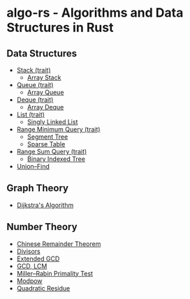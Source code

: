 # algo-rs - Algorithms and Data Structures in Rust

## Data Structures
- [Stack (trait)](src/data_structures/stack/mod.rs)
  - [Array Stack](src/data_structures/stack/array_stack.rs)
- [Queue (trait)](src/data_structures/queue/mod.rs)
  - [Array Queue](src/data_structures/queue/array_queue.rs)
- [Deque (trait)](src/data_structures/deque/mod.rs)
  - [Array Deque](src/data_structures/deque/array_deque.rs)
- [List (trait)](src/data_structures/list/mod.rs)
  - [Singly Linked List](src/data_structures/list/single_linked_list.rs)
- [Range Minimum Query (trait)](src/data_structures/range_minimum_query.rs)
  - [Segment Tree](src/data_structures/segment_tree.rs)
  - [Sparse Table](src/data_structures/sparse_table.rs)
- [Range Sum Query (trait)](src/data_structures/range_sum_query.rs)
  - [Binary Indexed Tree](src/data_structures/binary_indexed_tree.rs)
- [Union–Find](src/data_structures/union_find.rs)

<!-- ## Dynamic Optimization -->

<!-- ## Geometry -->

## Graph Theory
- [Dijkstra's Algorithm](src/graph_theory/dijkstra.rs)

<!-- ### Greedy -->

<!-- ### Linear Algebra -->

<!-- ### Machine Learning  -->

## Number Theory 
- [Chinese Remainder Theorem](src/number_theory/chinese_remainder_theorem.rs)
- [Divisors](src/number_theory/divisors.rs)
- [Extended GCD](src/number_theory/extended_gcd.rs)
- [GCD, LCM](src/number_theory/gcd_lcm.rs)
- [Miller–Rabin Primality Test](src/number_theory/miller_rabin_primality_test.rs)
- [Modpow](src/number_theory/modpow.rs)
- [Quadratic Residue](src/number_theory/quadratic_residue.rs)

<!-- ### Numerical Analysis -->

<!-- ### Quantum -->

<!-- ### Signal Processing -->

<!-- ### Sort -->

<!-- ### String -->

<!-- ### Misc -->
